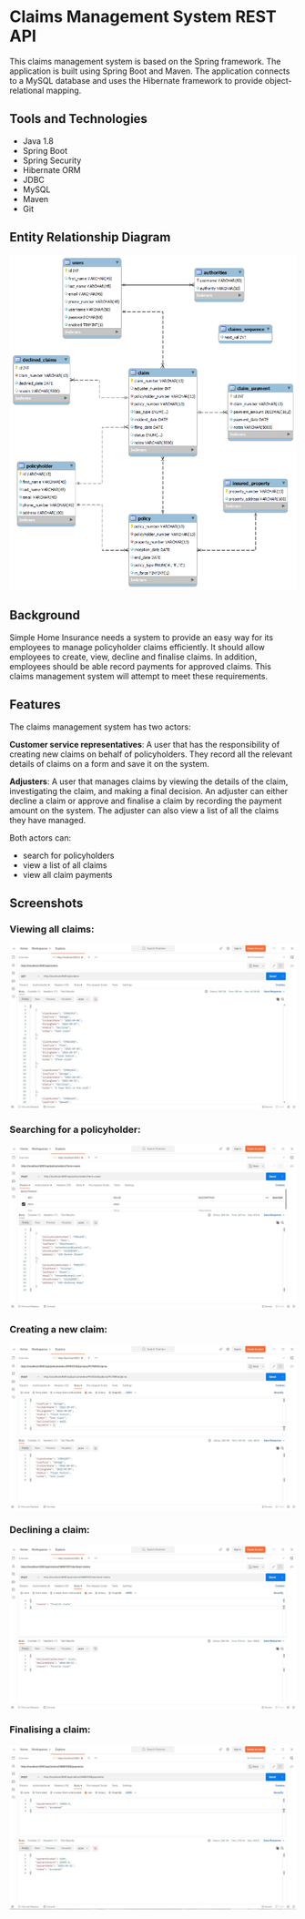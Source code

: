 # Claims Management System REST API

This claims management system is based on the Spring framework. The application is built using Spring Boot and Maven. The application connects to a MySQL database and uses the Hibernate framework to provide object-relational mapping.

## Tools and Technologies
* Java 1.8
* Spring Boot
* Spring Security
* Hibernate ORM
* JDBC
* MySQL
* Maven
* Git

## Entity Relationship Diagram

<p align="center">
  <img src="images/ERD6.png" width=600>
</p>

## Background

Simple Home Insurance needs a system to provide an easy way for its employees to manage policyholder claims efficiently. It should allow employees to create, view, decline and finalise claims. In addition, employees should be able record payments for approved claims. This claims management system will attempt to meet these requirements.

## Features

The claims management system has two actors: 

**Customer service representatives**: A user that has the responsibility of creating new claims on behalf of policyholders. They record all the relevant details of claims on a form and save it on the system. 

**Adjusters**: A user that manages claims by viewing the details of the claim, investigating the claim, and making a final decision. An adjuster can either decline a claim or approve and finalise a claim by recording the payment amount on the system. The adjuster can also view a list of all the claims they have managed.

Both actors can:
* search for policyholders
* view a list of all claims
* view all claim payments

## Screenshots

### Viewing all claims:

![](images/view-claims.JPG)

### Searching for a policyholder:

![](images/search-policyholders.JPG)

### Creating a new claim:

![](images/create-claim.JPG)

### Declining a claim:

![](images/decline-claim.JPG)

### Finalising a claim:

![](images/finalise-claim.JPG)
